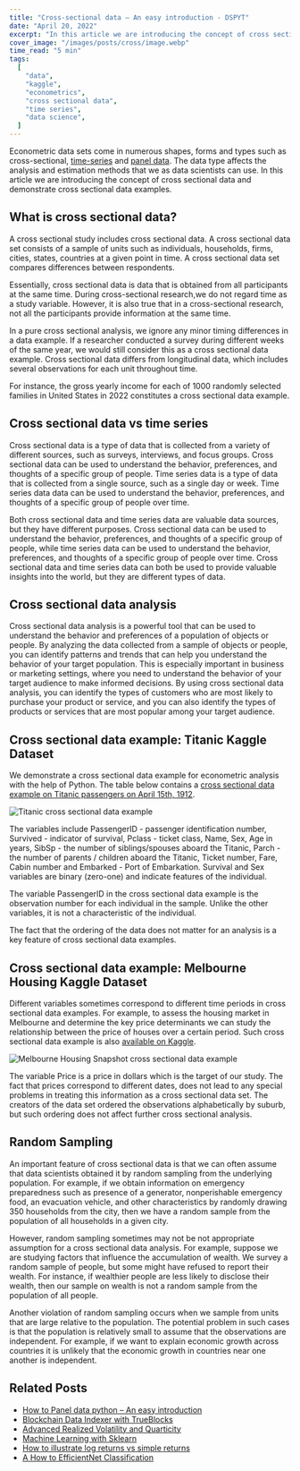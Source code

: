 ```yaml
---
title: "Cross-sectional data – An easy introduction - DSPYT"
date: "April 20, 2022"
excerpt: "In this article we are introducing the concept of cross sectional data. A cross sectional data example consists of a sample of units at a given point in time."
cover_image: "/images/posts/cross/image.webp"
time_read: "5 min"
tags:
  [
    "data",
    "kaggle",
    "econometrics",
    "cross sectional data",
    "time series",
    "data science",
  ]
---
```


Econometric data sets come in numerous shapes, forms and types such as cross-sectional, [time-series](https://dspyt.com/time-series-data-an-easy-introduction) and [panel data](https://dspyt.com/panel-data-econometrics-an-introduction-with-an-example-in-python). The data type affects the analysis and estimation methods that we as data scientists can use. In this article we are introducing the concept of cross sectional data and demonstrate cross sectional data examples.

## What is cross sectional data?

A cross sectional study includes cross sectional data. A cross sectional data set consists of a sample of units such as individuals, households, firms, cities, states, countries at a given point in time. A cross sectional data set compares differences between respondents.

Essentially, cross sectional data is data that is obtained from all participants at the same time. During cross-sectional research,we do not regard time as a study variable. However, it is also true that in a cross-sectional research, not all the participants provide information at the same time.

In a pure cross sectional analysis, we ignore any minor timing differences in a data example. If a researcher conducted a survey during different weeks of the same year, we would still consider this as a cross sectional data example. Cross sectional data differs from longitudinal data, which includes several observations for each unit throughout time.

For instance, the gross yearly income for each of 1000 randomly selected families in United States in 2022 constitutes a cross sectional data example.

## Cross sectional data vs time series

Cross sectional data is a type of data that is collected from a variety of different sources, such as surveys, interviews, and focus groups. Cross sectional data can be used to understand the behavior, preferences, and thoughts of a specific group of people. Time series data is a type of data that is collected from a single source, such as a single day or week. Time series data data can be used to understand the behavior, preferences, and thoughts of a specific group of people over time.

Both cross sectional data and time series data are valuable data sources, but they have different purposes. Cross sectional data can be used to understand the behavior, preferences, and thoughts of a specific group of people, while time series data can be used to understand the behavior, preferences, and thoughts of a specific group of people over time. Cross sectional data and time series data can both be used to provide valuable insights into the world, but they are different types of data.

## Cross sectional data analysis

Cross sectional data analysis is a powerful tool that can be used to understand the behavior and preferences of a population of objects or people. By analyzing the data collected from a sample of objects or people, you can identify patterns and trends that can help you understand the behavior of your target population. This is especially important in business or marketing settings, where you need to understand the behavior of your target audience to make informed decisions. By using cross sectional data analysis, you can identify the types of customers who are most likely to purchase your product or service, and you can also identify the types of products or services that are most popular among your target audience.

## Cross sectional data example: Titanic Kaggle Dataset

We demonstrate a cross sectional data example for econometric analysis with the help of Python. The table below contains a [cross sectional data example on Titanic passengers on April 15th, 1912](https://www.kaggle.com/c/titanic).

![Titanic cross sectional data example](/images/posts/cross/image-1.webp)

The variables include PassengerID - passenger identification number, Survived - indicator of survival, Pclass - ticket class, Name, Sex, Age in years, SibSp - the number of siblings/spouses aboard the Titanic, Parch - the number of parents / children aboard the Titanic, Ticket number, Fare, Cabin number and Embarked - Port of Embarkation. Survival and Sex variables are binary (zero-one) and indicate features of the individual.

The variable PassengerID in the cross sectional data example is the observation number for each individual in the sample. Unlike the other variables, it is not a characteristic of the individual.

The fact that the ordering of the data does not matter for an analysis is a key feature of cross sectional data examples.

## Cross sectional data example: Melbourne Housing Kaggle Dataset

Different variables sometimes correspond to different time periods in cross sectional data examples. For example, to assess the housing market in Melbourne and determine the key price determinants we can study the relationship between the price of houses over a certain period. Such cross sectional data example is also [available on Kaggle](https://www.kaggle.com/dansbecker/melbourne-housing-snapshot).

![Melbourne Housing Snapshot cross sectional data example](/images/posts/cross/image-2-1024x327.webp)

The variable Price is a price in dollars which is the target of our study. The fact that prices correspond to different dates, does not lead to any special problems in treating this information as a cross sectional data set. The creators of the data set ordered the observations alphabetically by suburb, but such ordering does not affect further cross sectional analysis.

## Random Sampling

An important feature of cross sectional data is that we can often assume that data scientists obtained it by random sampling from the underlying population. For example, if we obtain information on emergency preparedness such as presence of a generator, nonperishable emergency food, an evacuation vehicle, and other characteristics by randomly drawing 350 households from the city, then we have a random sample from the population of all households in a given city.

However, random sampling sometimes may not be not appropriate assumption for a cross sectional data analysis. For example, suppose we are studying factors that influence the accumulation of wealth. We survey a random sample of people, but some might have refused to report their wealth. For instance, if wealthier people are less likely to disclose their wealth, then our sample on wealth is not a random sample from the population of all people.

Another violation of random sampling occurs when we sample from units that are large relative to the population. The potential problem in such cases is that the population is relatively small to assume that the observations are independent. For example, if we want to explain economic growth across countries it is unlikely that the economic growth in countries near one another is independent.

## Related Posts

- [How to Panel data python – An easy introduction](https://dspyt.com/panel-data-econometrics-an-introduction-with-an-example-in-python)
- [Blockchain Data Indexer with TrueBlocks](https://dspyt.com/blockchain-data-indexer-with-trueblocks)
- [Advanced Realized Volatility and Quarticity](https://dspyt.com/advanced-realized-volatility-and-quarticity)
- [Machine Learning with Sklearn](https://dspyt.com/machine-learning-time-series-temperature-data-modeling)
- [How to illustrate log returns vs simple returns](https://dspyt.com/simple-returns-log-return-and-volatility-simple-introduction)
- [A How to EfficientNet Classification](https://dspyt.com/efficientnet-classification)
